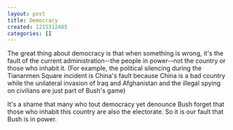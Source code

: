 ```yaml
---
layout: post
title: Democracy
created: 1215312485
categories: []
---
```

The great thing about democracy is that when something is wrong, it's the fault of the current administration--the people in power--not the country or those who inhabit it. (For example, the political silencing during the Tiananmen Square incident is China's fault because China is a bad country while the unilateral invasion of Iraq and Afghanistan and the illegal spying on civilians are just part of Bush's game)

It's a shame that many who tout democracy yet denounce Bush forget that those who inhabit this country are also the electorate. So it is our fault that Bush is in power.
